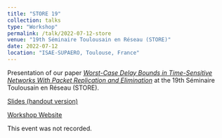 ```yaml
---
title: "STORE 19"
collection: talks
type: "Workshop"
permalink: /talk/2022-07-12-store
venue: "19th Séminaire Toulousain en Réseau (STORE)"
date: 2022-07-12
location: "ISAE-SUPAERO, Toulouse, France"
---
```


Presentation of our paper [*Worst-Case Delay Bounds in Time-Sensitive Networks With Packet Replication and Elimination*](/publication/2022-06-22-worst-case-delay-bounds-packet-replication-elimination) at the 19th Séminaire Toulousain en Réseau (STORE).

[Slides (handout version)](/files/2022-07-12-store-slides.pdf)

[Workshop Website](https://www.laas.fr/projects/STORE/)

This event was not recorded.
